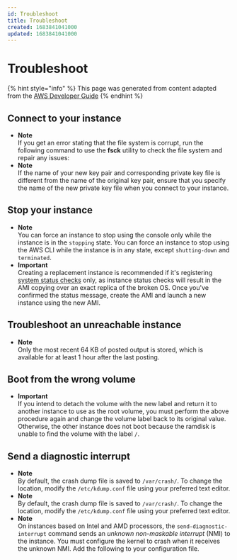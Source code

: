 ```yaml
---
id: Troubleshoot
title: Troubleshoot
created: 1683841041000
updated: 1683841041000
---
```

# Troubleshoot
{% hint style="info" %}
This page was generated from content adapted from the [AWS Developer Guide](https://github.com/awsdocs/amazon-ec2-user-guide.git)
{% endhint %}
## Connect to your instance

- **Note**  
If you get an error stating that the file system is corrupt, run the following command to use the **fsck** utility to check the file system and repair any issues:
- **Note**  
If the name of your new key pair and corresponding private key file is different from the name of the original key pair, ensure that you specify the name of the new private key file when you connect to your instance\.


## Stop your instance

- **Note**  
You can force an instance to stop using the console only while the instance is in the `stopping` state\. You can force an instance to stop using the AWS CLI while the instance is in any state, except `shutting-down` and `terminated`\.
- **Important**  
Creating a replacement instance is recommended if it's registering [system status checks](monitoring-instances-status-check.md) only, as instance status checks will result in the AMI copying over an exact replica of the broken OS\. Once you've confirmed the status message, create the AMI and launch a new instance using the new AMI\.


## Troubleshoot an unreachable instance

- **Note**  
Only the most recent 64 KB of posted output is stored, which is available for at least 1 hour after the last posting\.


## Boot from the wrong volume

- **Important**  
If you intend to detach the volume with the new label and return it to another instance to use as the root volume, you must perform the above procedure again and change the volume label back to its original value\. Otherwise, the other instance does not boot because the ramdisk is unable to find the volume with the label `/`\.


## Send a diagnostic interrupt

- **Note**  
By default, the crash dump file is saved to `/var/crash/`\. To change the location, modify the `/etc/kdump.conf` file using your preferred text editor\.
- **Note**  
By default, the crash dump file is saved to `/var/crash/`\. To change the location, modify the `/etc/kdump.conf` file using your preferred text editor\.
- **Note**  
On instances based on Intel and AMD processors, the `send-diagnostic-interrupt` command sends an *unknown non\-maskable interrupt* \(NMI\) to the instance\. You must configure the kernel to crash when it receives the unknown NMI\. Add the following to your configuration file\.

